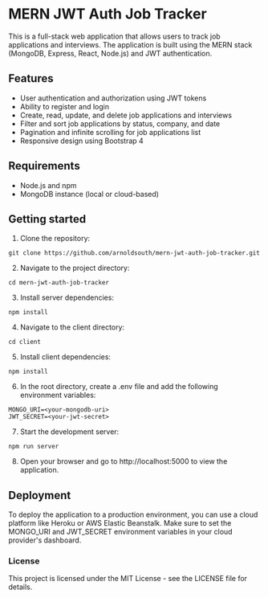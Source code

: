 # MERN JWT Auth Job Tracker

This is a full-stack web application that allows users to track job applications and interviews. The application is built using the MERN stack (MongoDB, Express, React, Node.js) and JWT authentication.

## Features

-   User authentication and authorization using JWT tokens
-   Ability to register and login
-   Create, read, update, and delete job applications and interviews
-   Filter and sort job applications by status, company, and date
-   Pagination and infinite scrolling for job applications list
-   Responsive design using Bootstrap 4

## Requirements

-   Node.js and npm
-   MongoDB instance (local or cloud-based)

## Getting started

1. Clone the repository:

```
git clone https://github.com/arnoldsouth/mern-jwt-auth-job-tracker.git
```

2. Navigate to the project directory:

```
cd mern-jwt-auth-job-tracker
```

3. Install server dependencies:

```
npm install
```

4. Navigate to the client directory:

```
cd client
```

5. Install client dependencies:

```
npm install
```

6. In the root directory, create a .env file and add the following environment variables:

```
MONGO_URI=<your-mongodb-uri>
JWT_SECRET=<your-jwt-secret>
```

7. Start the development server:

```
npm run server
```

8. Open your browser and go to http://localhost:5000 to view the application.

## Deployment

To deploy the application to a production environment, you can use a cloud platform like Heroku or AWS Elastic Beanstalk. Make sure to set the MONGO_URI and JWT_SECRET environment variables in your cloud provider's dashboard.

### License

This project is licensed under the MIT License - see the LICENSE file for details.
